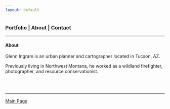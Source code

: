 ```yaml
---
layout: default
---
```

<title>Glenn Ingram Cartography</title>

### [Portfolio](./index.md) | About | [Contact](./contact.md)
 <hr> 
 
#### About

Glenn Ingram is an urban planner and cartographer located in Tucson, AZ.

Previously living in Northwest Montana, he worked as a wildland firefighter, photographer, and resource conservationist.

<br>
<br>

<hr> 


[Main Page](./)
